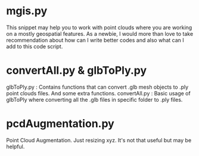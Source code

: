 # mgis.py
This snippet may help you to work with point clouds where you are working on a mostly geospatial features.
As a newbie, I would more than love to take recommendation about how can I write better codes and also what can I add to this code script.

# convertAll.py & glbToPly.py
glbToPly.py : Contains functions that can convert .glb mesh objects to .ply point clouds files. And some extra functions.
convertAll.py : Basic usage of glbToPly where converting all the .glb files in specific folder to .ply files.  

# pcdAugmentation.py
Point Cloud Augmentation. Just resizing xyz. It's not that useful but may be helpful. 
